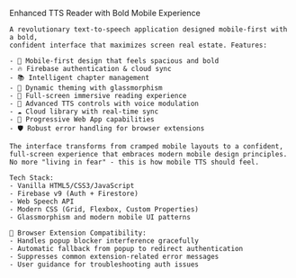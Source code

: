  Enhanced TTS Reader with Bold Mobile Experience
    
    A revolutionary text-to-speech application designed mobile-first with a bold,
    confident interface that maximizes screen real estate. Features:
    
    - 🎯 Mobile-first design that feels spacious and bold
    - 🔥 Firebase authentication & cloud sync
    - 📚 Intelligent chapter management
    - 🎨 Dynamic theming with glassmorphism
    - 📱 Full-screen immersive reading experience
    - 🎵 Advanced TTS controls with voice modulation
    - ☁️ Cloud library with real-time sync
    - 🚀 Progressive Web App capabilities
    - 🛡️ Robust error handling for browser extensions
    
    The interface transforms from cramped mobile layouts to a confident, 
    full-screen experience that embraces modern mobile design principles.
    No more "living in fear" - this is how mobile TTS should feel.
    
    Tech Stack:
    - Vanilla HTML5/CSS3/JavaScript
    - Firebase v9 (Auth + Firestore)
    - Web Speech API
    - Modern CSS (Grid, Flexbox, Custom Properties)
    - Glassmorphism and modern mobile UI patterns
    
    🔧 Browser Extension Compatibility:
    - Handles popup blocker interference gracefully
    - Automatic fallback from popup to redirect authentication
    - Suppresses common extension-related error messages
    - User guidance for troubleshooting auth issues
